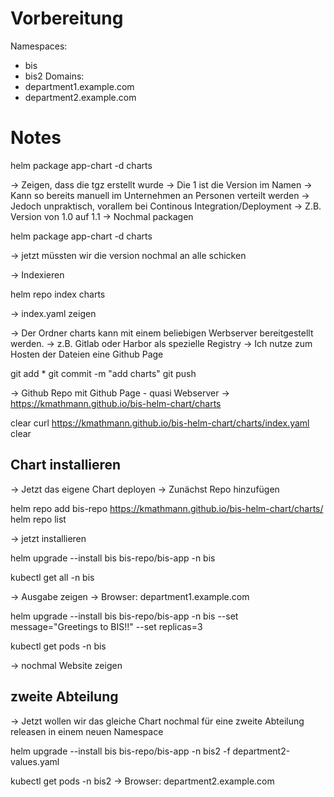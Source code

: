 # Vorbereitung
Namespaces:
- bis 
- bis2
Domains: 
- department1.example.com 
- department2.example.com

# Notes

helm package app-chart -d charts

-> Zeigen, dass die tgz erstellt wurde
-> Die 1 ist die Version im Namen
-> Kann so bereits manuell im Unternehmen an Personen verteilt werden
-> Jedoch unpraktisch, vorallem bei Continous Integration/Deployment
-> Z.B. Version von 1.0 auf 1.1
-> Nochmal packagen

helm package app-chart -d charts 

-> jetzt müssten wir die version nochmal an alle schicken

-> Indexieren

helm repo index charts

-> index.yaml zeigen

-> Der Ordner charts kann mit einem beliebigen Werbserver bereitgestellt werden.
-> z.B. Gitlab oder Harbor als spezielle Registry
-> Ich nutze zum Hosten der Dateien eine Github Page

git add *
git commit -m "add charts"
git push

-> Github Repo mit Github Page - quasi Webserver
-> https://kmathmann.github.io/bis-helm-chart/charts 

clear
curl https://kmathmann.github.io/bis-helm-chart/charts/index.yaml
clear

## Chart installieren

-> Jetzt das eigene Chart deployen
-> Zunächst Repo hinzufügen

helm repo add bis-repo https://kmathmann.github.io/bis-helm-chart/charts/
helm repo list

-> jetzt installieren

helm upgrade --install bis bis-repo/bis-app -n bis

kubectl get all -n bis

-> Ausgabe zeigen
-> Browser: department1.example.com

helm upgrade --install bis bis-repo/bis-app -n bis --set message="Greetings to BIS!!" --set replicas=3

kubectl get pods -n bis

-> nochmal Website zeigen

## zweite Abteilung

-> Jetzt wollen wir das gleiche Chart nochmal für eine zweite Abteilung releasen in einem neuen Namespace

helm upgrade --install bis bis-repo/bis-app -n bis2 -f department2-values.yaml

kubectl get pods -n bis2
-> Browser: department2.example.com